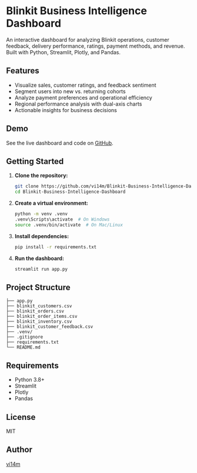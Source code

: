 # Blinkit Business Intelligence Dashboard

An interactive dashboard for analyzing Blinkit operations, customer feedback, delivery performance, ratings, payment methods, and revenue. Built with Python, Streamlit, Plotly, and Pandas.

## Features
- Visualize sales, customer ratings, and feedback sentiment
- Segment users into new vs. returning cohorts
- Analyze payment preferences and operational efficiency
- Regional performance analysis with dual-axis charts
- Actionable insights for business decisions

## Demo
See the live dashboard and code on [GitHub](https://github.com/vi14m/Blinkit-Business-Intelligence-Dashboard).

## Getting Started

1. **Clone the repository:**
   ```sh
   git clone https://github.com/vi14m/Blinkit-Business-Intelligence-Dashboard.git
   cd Blinkit-Business-Intelligence-Dashboard
   ```
2. **Create a virtual environment:**
   ```sh
   python -m venv .venv
   .venv\Scripts\activate  # On Windows
   source .venv/bin/activate  # On Mac/Linux
   ```
3. **Install dependencies:**
   ```sh
   pip install -r requirements.txt
   ```
4. **Run the dashboard:**
   ```sh
   streamlit run app.py
   ```

## Project Structure
```
├── app.py
├── blinkit_customers.csv
├── blinkit_orders.csv
├── blinkit_order_items.csv
├── blinkit_inventory.csv
├── blinkit_customer_feedback.csv
├── .venv/
├── .gitignore
├── requirements.txt
└── README.md
```

## Requirements
- Python 3.8+
- Streamlit
- Plotly
- Pandas

## License
MIT

## Author
[vi14m](https://github.com/vi14m)
